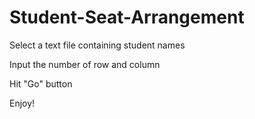 # Student-Seat-Arrangement

Select a text file containing student names

Input the number of row and column

Hit "Go" button

Enjoy!
